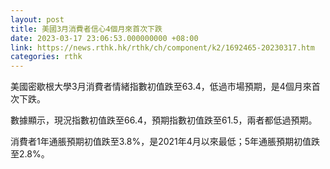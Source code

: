 ```yaml
---
layout: post
title: 美國3月消費者信心4個月來首次下跌
date: 2023-03-17 23:06:53.000000000 +08:00
link: https://news.rthk.hk/rthk/ch/component/k2/1692465-20230317.htm
categories: rthk
---
```


美國密歇根大學3月消費者情緒指數初值跌至63.4，低過市場預期，是4個月來首次下跌。

數據顯示，現況指數初值跌至66.4，預期指數初值跌至61.5，兩者都低過預期。

消費者1年通脹預期初值跌至3.8%，是2021年4月以來最低；5年通脹預期初值跌至2.8%。
